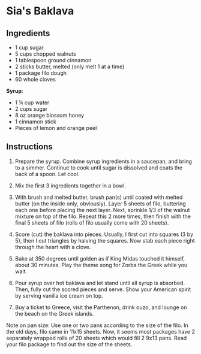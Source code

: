 # Sia's Baklava

## Ingredients
- 1 cup sugar
- 5 cups chopped walnuts
- 1 tablespoon ground cinnamon
- 2 sticks butter, melted (only melt 1 at a time)
- 1 package filo dough
- 60 whole cloves

**Syrup**:
- 1 ¼ cup water
- 2 cups sugar
- 8 oz orange blossom honey
- 1 cinnamon stick
- Pieces of lemon and orange peel

## Instructions
1. Prepare the syrup. Combine syrup ingredients in a saucepan, and bring to a simmer. Continue to cook until sugar is dissolved and coats the back of a spoon. Let cool.

2. Mix the first 3 ingredients together in a bowl.

3. With brush and melted butter, brush pan(s) until coated with melted butter (on the inside only, obviously). Layer 5 sheets of filo, buttering each one before placing the next layer. Next, sprinkle 1/3 of the walnut mixture on top of the filo. Repeat this 2 more times, then finish with the final 5 sheets of filo (rolls of filo usually come with 20 sheets).

4. Score (cut) the baklava into pieces. Usually, I first cut into squares (3 by 5), then I cut triangles by halving the squares. Now stab each piece right through the heart with a clove.

5. Bake at 350 degrees until golden as if King Midas touched it himself, about 30 minutes. Play the theme song for Zorba the Greek while you wait.

6. Pour syrup over hot baklava and let stand until all syrup is absorbed. Then, fully cut the scored pieces and serve. Show your American spirit by serving vanilla ice cream on top.

7. Buy a ticket to Greece, visit the Parthenon, drink ouzo, and lounge on the beach on the Greek islands.

Note on pan size: Use one or two pans according to the size of the filo. In the old days, filo came in 11x15 sheets. Now, it seems most packages have 2 separately wrapped rolls of 20 sheets which would fill 2 9x13 pans. Read your filo package to find out the size of the sheets.
